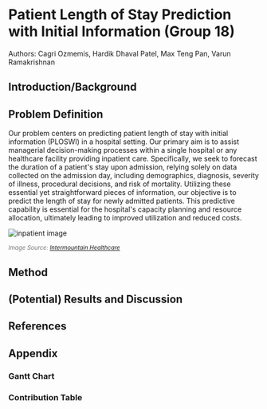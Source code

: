# Patient Length of Stay Prediction with Initial Information (Group 18)

Authors: Cagri Ozmemis, Hardik Dhaval Patel, Max Teng Pan, Varun Ramakrishnan

## Introduction/Background


## Problem Definition

Our problem centers on predicting patient length of stay with initial information (PLOSWI) in a hospital setting. Our primary aim is to assist managerial decision-making processes within a single hospital or any healthcare facility providing inpatient care. Specifically, we seek to forecast the duration of a patient's stay upon admission, relying solely on data collected on the admission day, including demographics, diagnosis, severity of illness, procedural decisions, and risk of mortality. Utilizing these essential yet straightforward pieces of information, our objective is to predict the length of stay for newly admitted patients. This predictive capability is essential for the hospital's capacity planning and resource allocation, ultimately leading to improved utilization and reduced costs.

![inpatient image](https://intermountainhealthcare.org/-/media/images/images-sc9/medical-specialties/behavioral-health/hospital-patient-16x9.ashx?mw=500)

<small><font color="#777777"><i>Image Source: [Intermountain Healthcare](https://intermountainhealthcare.org/medical-specialties/behavioral-health/)</i></font></small>

## Method


## (Potential) Results and Discussion


## References


## Appendix

### Gantt Chart

### Contribution Table
